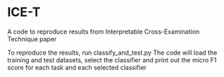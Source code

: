 # ICE-T
A code to reproduce results from Interpretable Cross-Examination Technique paper

To reproduce the results, run classify_and_test.py
The code will load the training and test datasets, select the classifier and print out the micro F1 score for each task and each selected classifier
